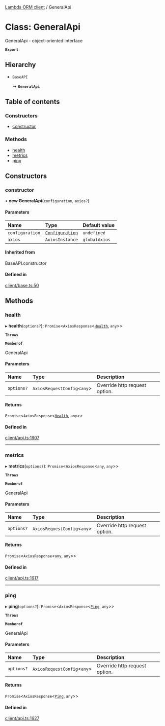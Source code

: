 [Lambda ORM client](../README.md) / GeneralApi

# Class: GeneralApi

GeneralApi - object-oriented interface

**`Export`**

## Hierarchy

- `BaseAPI`

  ↳ **`GeneralApi`**

## Table of contents

### Constructors

- [constructor](GeneralApi.md#constructor)

### Methods

- [health](GeneralApi.md#health)
- [metrics](GeneralApi.md#metrics)
- [ping](GeneralApi.md#ping)

## Constructors

### constructor

• **new GeneralApi**(`configuration`, `axios?`)

#### Parameters

| Name | Type | Default value |
| :------ | :------ | :------ |
| `configuration` | [`Configuration`](Configuration.md) | `undefined` |
| `axios` | `AxiosInstance` | `globalAxios` |

#### Inherited from

BaseAPI.constructor

#### Defined in

[client/base.ts:50](https://github.com/FlavioLionelRita/lambdaorm-client-node/blob/72895a2/src/lib/client/base.ts#L50)

## Methods

### health

▸ **health**(`options?`): `Promise`<`AxiosResponse`<[`Health`](../interfaces/Health.md), `any`\>\>

**`Throws`**

**`Memberof`**

GeneralApi

#### Parameters

| Name | Type | Description |
| :------ | :------ | :------ |
| `options?` | `AxiosRequestConfig`<`any`\> | Override http request option. |

#### Returns

`Promise`<`AxiosResponse`<[`Health`](../interfaces/Health.md), `any`\>\>

#### Defined in

[client/api.ts:1607](https://github.com/FlavioLionelRita/lambdaorm-client-node/blob/72895a2/src/lib/client/api.ts#L1607)

___

### metrics

▸ **metrics**(`options?`): `Promise`<`AxiosResponse`<`any`, `any`\>\>

**`Throws`**

**`Memberof`**

GeneralApi

#### Parameters

| Name | Type | Description |
| :------ | :------ | :------ |
| `options?` | `AxiosRequestConfig`<`any`\> | Override http request option. |

#### Returns

`Promise`<`AxiosResponse`<`any`, `any`\>\>

#### Defined in

[client/api.ts:1617](https://github.com/FlavioLionelRita/lambdaorm-client-node/blob/72895a2/src/lib/client/api.ts#L1617)

___

### ping

▸ **ping**(`options?`): `Promise`<`AxiosResponse`<[`Ping`](../interfaces/Ping.md), `any`\>\>

**`Throws`**

**`Memberof`**

GeneralApi

#### Parameters

| Name | Type | Description |
| :------ | :------ | :------ |
| `options?` | `AxiosRequestConfig`<`any`\> | Override http request option. |

#### Returns

`Promise`<`AxiosResponse`<[`Ping`](../interfaces/Ping.md), `any`\>\>

#### Defined in

[client/api.ts:1627](https://github.com/FlavioLionelRita/lambdaorm-client-node/blob/72895a2/src/lib/client/api.ts#L1627)
